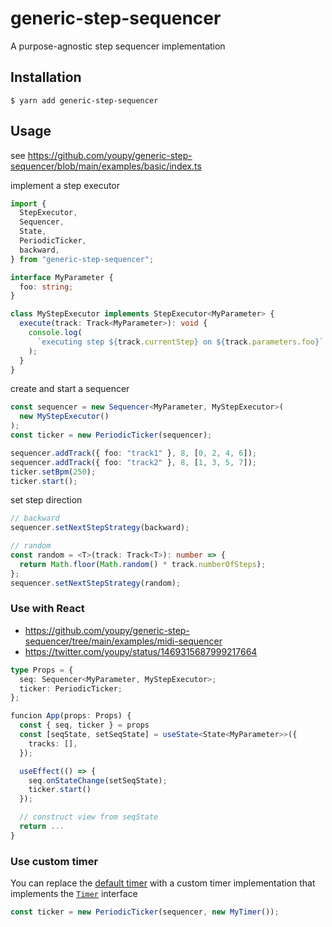 # generic-step-sequencer

A purpose-agnostic step sequencer implementation

## Installation

```
$ yarn add generic-step-sequencer
```

## Usage

see https://github.com/youpy/generic-step-sequencer/blob/main/examples/basic/index.ts

implement a step executor

```typescript
import {
  StepExecutor,
  Sequencer,
  State,
  PeriodicTicker,
  backward,
} from "generic-step-sequencer";

interface MyParameter {
  foo: string;
}

class MyStepExecutor implements StepExecutor<MyParameter> {
  execute(track: Track<MyParameter>): void {
    console.log(
      `executing step ${track.currentStep} on ${track.parameters.foo}`
    );
  }
}
```

create and start a sequencer

```typescript
const sequencer = new Sequencer<MyParameter, MyStepExecutor>(
  new MyStepExecutor()
);
const ticker = new PeriodicTicker(sequencer);

sequencer.addTrack({ foo: "track1" }, 8, [0, 2, 4, 6]);
sequencer.addTrack({ foo: "track2" }, 8, [1, 3, 5, 7]);
ticker.setBpm(250);
ticker.start();
```

set step direction

```typescript
// backward
sequencer.setNextStepStrategy(backward);

// random
const random = <T>(track: Track<T>): number => {
  return Math.floor(Math.random() * track.numberOfSteps);
};
sequencer.setNextStepStrategy(random);
```

### Use with React

- https://github.com/youpy/generic-step-sequencer/tree/main/examples/midi-sequencer
- https://twitter.com/youpy/status/1469315687999217664

```typescript
type Props = {
  seq: Sequencer<MyParameter, MyStepExecutor>;
  ticker: PeriodicTicker;
};

funcion App(props: Props) {
  const { seq, ticker } = props
  const [seqState, setSeqState] = useState<State<MyParameter>>({
    tracks: [],
  });

  useEffect(() => {
    seq.onStateChange(setSeqState);
    ticker.start()
  });

  // construct view from seqState
  return ...
}
```

### Use custom timer

You can replace the [default timer](https://github.com/youpy/generic-step-sequencer/blob/4674d3a4ab55dc93f21b85e22172b0c11bdb667e/src/sequencer.ts#L25-L33) with a custom timer implementation that implements the [`Timer`](https://github.com/youpy/generic-step-sequencer/blob/2c1ab3d703ac062224d786ca54a0a033adea3ef8/src/sequencer.ts#L20-L23) interface

```typescript
const ticker = new PeriodicTicker(sequencer, new MyTimer());
```
